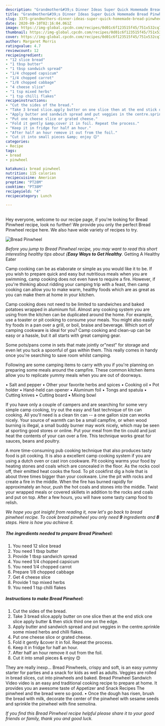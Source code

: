 ```yaml
---
description: "Grandmother&#39;s Dinner Ideas Super Quick Homemade Bread Pinwheel"
title: "Grandmother&#39;s Dinner Ideas Super Quick Homemade Bread Pinwheel"
slug: 3375-grandmothers-dinner-ideas-super-quick-homemade-bread-pinwheel
date: 2020-09-10T02:16:04.061Z
image: https://img-global.cpcdn.com/recipes/0d01c6f123515f45/751x532cq70/bread-pinwheel-recipe-main-photo.jpg
thumbnail: https://img-global.cpcdn.com/recipes/0d01c6f123515f45/751x532cq70/bread-pinwheel-recipe-main-photo.jpg
cover: https://img-global.cpcdn.com/recipes/0d01c6f123515f45/751x532cq70/bread-pinwheel-recipe-main-photo.jpg
author: Margaret Morris
ratingvalue: 4.7
reviewcount: 12
recipeingredient:
- "12 slice bread"
- "1 tbsp butter"
- "1 tbsp sandwich spread"
- "1/4 chopped capsicum"
- "1/4 chopped carrot"
- "1/8 chopped cabbage"
- "4 cheese slice"
- "1 tsp mixed herbs"
- "1 tsp chilli flakes"
recipeinstructions:
- "Cut the sides of the bread."
- "Take 3 bread slice.apply butter on one slice then at the end stick one slice apply butter &amp; then stick third one on the edge."
- "Apply butter and sandwich spread and put veggies in the centre.sprinkle some mixed herbs and chilli flakes."
- "Put one cheese slice or grated cheese."
- "Fold it gently &amp;cover it in foil. Repeat the process."
- "Keep it in fridge for half an hour."
- "After half an hour remove it out from the foil."
- "Cut it into small pieces &amp; enjoy 😊"
categories:
- Recipe
tags:
- bread
- pinwheel

katakunci: bread pinwheel 
nutrition: 115 calories
recipecuisine: American
preptime: "PT28M"
cooktime: "PT38M"
recipeyield: "4"
recipecategory: Lunch

---
```

<br>
Hey everyone, welcome to our recipe page, if you're looking for Bread Pinwheel recipe, look no further! We provide you only the perfect Bread Pinwheel recipe here. We also have wide variety of recipes to try.
<br>


![Bread Pinwheel](https://img-global.cpcdn.com/recipes/0d01c6f123515f45/751x532cq70/bread-pinwheel-recipe-main-photo.jpg)

<i>Before you jump to Bread Pinwheel recipe, you may want to read this short interesting healthy tips about {<strong>Easy Ways to Get Healthy</strong>.</i>
Getting A Healthy Eater

    
Camp cooking can be as elaborate or simple as you would like it to be. If you wish to prepare quick and easy but nutritious meals when you are swimming, camp cooking does not even have to require a fire. However, if you're thinking about ridding your camping trip with a feast, then camp cooking can allow you to make warm, healthy foods which are as great as you can make them at home in your kitchen.

Camp cooking does not need to be limited to sandwiches and baked potatoes wrapped in aluminum foil.  Almost any cooking system you are using from the kitchen can be duplicated around the home. For example, use a toaster or pit cooking to consume your meals. You might also easily fry foods in a pan over a grill, or boil, braise and beverage. Which sort of camping cookware is ideal for you? Camp cooking and clean-up can be easy or a hassle, but it all starts with great camping gear.

Some pots/pans come in sets that mate jointly or"nest" for storage and even let you tuck a spoonful of gas within them. This really comes in handy once you're searching to save room whilst camping.

Following are some camping items to carry with you if you're planning on preparing some meals around the campfire. These common kitchen items allow you to replicate yummy meals when you are out of doorways.

• Salt and pepper
• Other your favorite herbs and spices
• Cooking oil
• Pot holder
• Hand-held can opener
• Aluminum foil
• Tongs and spatula
• Cutting knives
• Cutting board
• Mixing bowl


If you have only a couple of campers and are searching for some very simple camp cooking, try out the easy and fast technique of tin can cooking. All you'll need is a clean tin can -- a one gallon size can works nicely. Your source of warmth can be a small campfire, or when wood burning is illegal, a small buddy burner may work nicely, which may be seen at sporting good stores or online. Put your meal from the tin could and just heat the contents of your can over a fire.  This technique works great for sauces, beans and poultry.

A more time-consuming pub cooking technique that also produces tasty food is pit cooking.  It is also a excellent camp cooking system if you are using a dutch oven or cast iron cookware. Pit cooking warms your food by heating stones and coals which are concealed in the floor. As the rocks cool off, their emitted heat cooks the food. To pit cookfirst dig a hole that is about three times bigger than your cookware. Line the pit with rocks and create a fire in the middle. When the fire has burned rapidly for approximately an hour, push the hot coals and stones into the middle. Twist your wrapped meals or covered skillets in addition to the rocks and coals and put on top. After a few hours, you will have some tasty camp food to relish.


<i>We hope you got insight from reading it, now let's go back to bread pinwheel recipe. To cook bread pinwheel you only need <strong>9</strong> ingredients and <strong>8</strong> steps. Here is how you achieve it.
</i>

##### The ingredients needed to prepare Bread Pinwheel:

1. You need 12 slice bread
1. You need 1 tbsp butter
1. Provide 1 tbsp sandwich spread
1. You need 1/4 chopped capsicum
1. You need 1/4 chopped carrot
1. Prepare 1/8 chopped cabbage
1. Get 4 cheese slice
1. Provide 1 tsp mixed herbs
1. You need 1 tsp chilli flakes


##### Instructions to make Bread Pinwheel:

1. Cut the sides of the bread.
1. Take 3 bread slice.apply butter on one slice then at the end stick one slice apply butter &amp; then stick third one on the edge.
1. Apply butter and sandwich spread and put veggies in the centre.sprinkle some mixed herbs and chilli flakes.
1. Put one cheese slice or grated cheese.
1. Fold it gently &amp;cover it in foil. Repeat the process.
1. Keep it in fridge for half an hour.
1. After half an hour remove it out from the foil.
1. Cut it into small pieces &amp; enjoy 😊


They are really inexp… Bread Pinwheels, crispy and soft, is an easy yummy starter for parties and a snack for kids as well as adults. Veggies are rolled in bread slices, cut into pinwheels and baked. Bread Pinwheel Sandwich Video video is an easy and traditional cooking recipe to prepare at home. It provides you an awesome taste of Appetizer and Snack Recipes The pinwheel and the bread were so good. • Once the dough has risen, brush the bread with milk, decorate the center of the pinwheel with sesame seeds and sprinkle the pinwheel with fine semolina. 

<i>If you find this Bread Pinwheel recipe helpful please share it to your good friends or family, thank you and good luck.</i>
